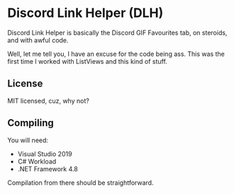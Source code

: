 # Discord Link Helper (DLH)
Discord Link Helper is basically the Discord GIF Favourites tab, on steroids, and with awful code.

Well, let me tell you, I have an excuse for the code being ass. This was the first time I worked with ListViews and this kind of stuff.

## License
MIT licensed, cuz, why not?

## Compiling
You will need:
* Visual Studio 2019
* C# Workload
* .NET Framework 4.8

Compilation from there should be straightforward.
